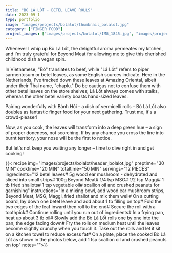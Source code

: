 ```yaml
---
title: "BÒ LÁ LỐT - BETEL LEAVE ROLLS"
date: 2023-09-1
type: portfolio
image: "images/projects/bolalot/thumbnail_bolalot.jpg"
category: ["FINGER FOOD"]
project_images: ["images/projects/bolalot/IMG_1845.jpg", "images/projects/bolalot/IMG_1857.jpg"]
---
```

Whenever I whip up Bò Lá Lốt, the delightful aroma permeates my kitchen, and I'm truly grateful for Beyond Meat for allowing me to give this cherished childhood dish a vegan spin. 

In Vietnamese, "Bò" translates to beef, while "Lá Lốt" refers to piper sarmentosum or betel leaves, as some English sources indicate. Here in the Netherlands, I've tracked down these leaves at Amazing Oriental, albeit under their Thai name, "chaplu." Do be cautious not to confuse them with other betel leaves on the store shelves; Lá Lốt always comes with stalks, whereas the other betel variety boasts hand-sized leaves.

Pairing wonderfully with Bánh Hỏi – a dish of vermicelli rolls – Bò Lá Lốt also doubles as fantastic finger food for your next gathering. Trust me, it's a crowd-pleaser!

Now, as you cook, the leaves will transform into a deep green hue – a sign of proper doneness, not scorching. If by any chance you cross the line into burnt territory, your nose will be the first to notice.

But let's not keep you waiting any longer – time to dive right in and get cooking!

{{< recipe 
img="images/projects/bolalot/header_bolalot.jpg"
preptime="30 MIN" 
cooktime="20 MIN" 
totaltime="50 MIN" 
servings="12 PIECES" 
ingredients="12 betel leaves# 5g wood ear mushroom - dehydrated and sliced into small strips# 100g Beyond Meat# 1/4 tsp MSG# 1/2 tsp Maggi# 1 tb fried shallots# 1 tsp vegetable oil# scallion oil and crushed peanuts for garnishing" 
instructions="In a mixing bowl, add wood ear mushroom strips, Beyond Meat, MSG, Maggi, fried shallot and mix them well# On a cutting board, lay down one betel leave and add about 1 tb filling on top# Fold the two edges of the leaf inward then roll to the end# Secure the roll with a toothpick# Continue rolling until you run out of ingredients# In a frying pan, heat up about 3 tb oil# Slowly add the Bò Lá Lốt rolls one by one into the pan, the edge facing down# Fry the rolls  on medium heat until the leaves become slightly crunchy when you touch it. Take out the rolls and let it sit on a kitchen towel to reduce excess fat# On a plate, place the cooked Bò Lá Lốt as shown in the photos below, add 1 tsp scallion oil and crushed peanuts on top"
notes="">}}




